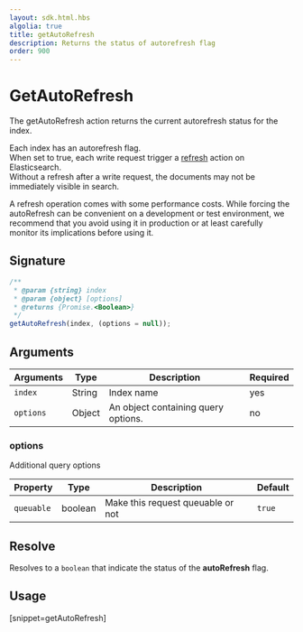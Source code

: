 ```yaml
---
layout: sdk.html.hbs
algolia: true
title: getAutoRefresh
description: Returns the status of autorefresh flag
order: 900
---
```


# GetAutoRefresh

The getAutoRefresh action returns the current autorefresh status for the index.

Each index has an autorefresh flag.  
When set to true, each write request trigger a [refresh](https://www.elastic.co/guide/en/elasticsearch/reference/current/docs-refresh.html) action on Elasticsearch.  
Without a refresh after a write request, the documents may not be immediately visible in search.

<div class="alert alert-info">
  A refresh operation comes with some performance costs.  
  While forcing the autoRefresh can be convenient on a development or test environment,  
  we recommend that you avoid using it in production or at least carefully monitor its implications before using it.
</div>

## Signature

```javascript
/**
 * @param {string} index
 * @param {object} [options]
 * @returns {Promise.<Boolean>}
 */
getAutoRefresh(index, (options = null));
```

## Arguments

| Arguments | Type   | Description                         | Required |
| --------- | ------ | ----------------------------------- | -------- |
| `index`   | String | Index name                          | yes      |
| `options` | Object | An object containing query options. | no       |

### **options**

Additional query options

| Property   | Type    | Description                       | Default |
| ---------- | ------- | --------------------------------- | ------- |
| `queuable` | boolean | Make this request queuable or not | `true`  |

## Resolve

Resolves to a `boolean` that indicate the status of the **autoRefresh** flag.

## Usage

[snippet=getAutoRefresh]
